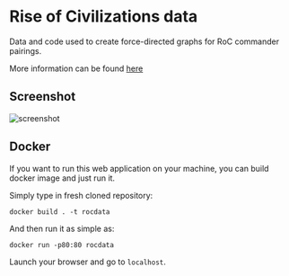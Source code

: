 # Rise of Civilizations data

Data and code used to create force-directed graphs for RoC commander pairings.

More information can be found [here](https://www.simonho.ca/gaming/roc-commander-pairings/)

## Screenshot

![screenshot](images/pairings.png)


## Docker

If you want to run this web application on your machine, you can build docker image and just run it.

Simply type in fresh cloned repository:

`docker build . -t rocdata`

And then run it as simple as:

`docker run -p80:80 rocdata`

Launch your browser and go to `localhost`.
